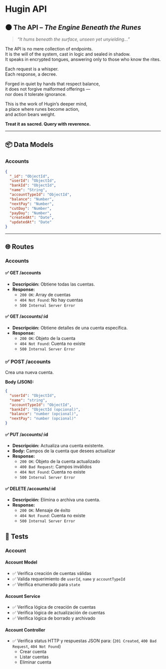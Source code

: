 # Hugin API
## 🌑 The API – *The Engine Beneath the Runes*

> *“It hums beneath the surface, unseen yet unyielding…”*

The API is no mere collection of endpoints.  
It is the will of the system, cast in logic and sealed in shadow.  
It speaks in encrypted tongues, answering only to those who know the rites.

Each request is a whisper.  
Each response, a decree.

Forged in quiet by hands that respect balance,  
it does not forgive malformed offerings —  
nor does it tolerate ignorance.

This is the work of Hugin’s deeper mind,  
a place where runes become action,  
and action bears weight.

**Treat it as sacred. Query with reverence.**

---

## 📦 Data Models

### Accounts

```JSON
{
  "_id": "ObjectId",
  "userId": "ObjectId",
  "bankId": "ObjectId",
  "name": "String",
  "accountTypeId": "ObjectId",
  "balance": "Number",
  "nextPay": "Number",
  "cutDay": "Number",
  "payDay": "Number",
  "createdAt": "Date",
  "updatedAt": "Date"
}
```
---

## 🌐 Routes

### Accounts
#### ✅ GET /accounts
- **Descripción:** Obtiene todas las cuentas.
- **Response:**  
    - `200 OK`: Array de cuentas
    - `404 Not Found`: No hay cuentas
    - `500 Internal Server Error`

#### ✅ GET /accounts/:id
- **Descripción:** Obtiene detalles de una cuenta específica.
- **Response:**  
    - `200 OK`: Objeto de la cuenta
    - `404 Not Found`: Cuenta no existe
    - `500 Internal Server Error`

### ✅ POST /accounts
Crea una nueva cuenta.

**Body (JSON):**
```json
{
  "userId": "ObjectId",
  "name": "string",
  "accountTypeId": "ObjectId",
  "bankId": "ObjectId (opcional)",
  "balance": "number (opcional)",
  "nextPay": "number (opcional)"
}
```

#### ✅ PUT /accounts/:id
- **Descripción:** Actualiza una cuenta existente.
- **Body:** Campos de la cuenta que desees actualizar
- **Response:**  
    - `200 OK`: Objeto de la cuenta actualizado
    - `400 Bad Request`: Campos inválidos
    - `404 Not Found`: Cuenta no existe
    - `500 Internal Server Error`

#### ✅ DELETE /accounts/:id
- **Descripción:** Elimina o archiva una cuenta.
- **Response:**  
    - `200 OK`: Mensaje de éxito
    - `404 Not Found`: Cuenta no existe
    - `500 Internal Server Error`


## 🧪 Tests

### Account

#### Account Model
- ✅ Verifica creación de cuentas válidas
- ✅ Valida requerimiento de `userId`, `name` y `accountTypeId`
- ✅ Verifica enumerado para `state`

#### Account Service
- ✅ Verifica lógica de creación de cuentas
- ✅ Verifica lógica de actualización de cuentas
- ✅ Verifica lógica de borrado y archivado

#### Account Controller
- ✅ Verifica status HTTP y respuestas JSON para: (`201 Created`, `400 Bad Request`, `404 Not Found`)
  - Crear cuenta
  - Listar cuentas
  - Eliminar cuenta